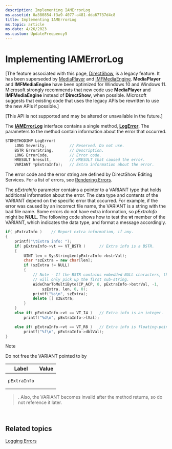 ```yaml
---
description: Implementing IAMErrorLog
ms.assetid: 0a380854-f3a9-4077-a481-dda67737d4c8
title: Implementing IAMErrorLog
ms.topic: article
ms.date: 4/26/2023
ms.custom: UpdateFrequency5
---
```


# Implementing IAMErrorLog

\[The feature associated with this page, [DirectShow](/windows/win32/directshow/directshow), is a legacy feature. It has been superseded by [MediaPlayer](/uwp/api/Windows.Media.Playback.MediaPlayer) and [IMFMediaEngine](/windows/win32/api/mfmediaengine/nn-mfmediaengine-imfmediaengine). **MediaPlayer** and **IMFMediaEngine** have been optimized for Windows 10 and Windows 11. Microsoft strongly recommends that new code use **MediaPlayer** and **IMFMediaEngine** instead of **DirectShow**, when possible. Microsoft suggests that existing code that uses the legacy APIs be rewritten to use the new APIs if possible.\]

\[This API is not supported and may be altered or unavailable in the future.\]

The [**IAMErrorLog**](iamerrorlog.md) interface contains a single method, [**LogError**](iamerrorlog-logerror.md). The parameters to the method contain information about the error that occurred.


```C++
STDMETHODIMP LogError(
    LONG Severity,          // Reserved. Do not use.
    BSTR ErrorString,       // Description.
    LONG ErrorCode,         // Error code.
    HRESULT hresult,        // HRESULT that caused the error.
    VARIANT *pExtraInfo);   // Extra information about the error.
```



The error code and the error string are defined by DirectShow Editing Services. For a list of errors, see [Rendering Errors](rendering-errors.md).

The *pExtraInfo* parameter contains a pointer to a VARIANT type that holds additional information about the error. The data type and contents of the VARIANT depend on the specific error that occurred. For example, if the error was caused by an incorrect file name, the VARIANT is a string with the bad file name. Some errors do not have extra information, so *pExtraInfo* might be **NULL**. The following code shows how to test the **vt** member of the VARIANT, which indicates the data type, and format a message accordingly.


```C++
if( pExtraInfo )    // Report extra information, if any. 
{                           
    printf("\tExtra info: ");
    if( pExtraInfo->vt == VT_BSTR )      // Extra info is a BSTR.
    {
        UINT len = SysStringLen(pExtraInfo->bstrVal);
        char *szExtra = new char[len];
        if (szExtra != NULL)
        {
            // Note - If the BSTR contains embedded NULL characters, this
            // will only pick up the first sub-string.
            WideCharToMultiByte(CP_ACP, 0, pExtraInfo->bstrVal, -1, 
                szExtra, len, 0, 0);
            printf("%s\n", szExtra);
            delete [] szExtra;
        }
    } 
    else if( pExtraInfo->vt == VT_I4 )   // Extra info is an integer.
        printf("%d\n", pExtraInfo->lVal);

    else if( pExtraInfo->vt == VT_R8 )   // Extra info is floating-point.
        printf("%f\n", pExtraInfo->dblVal);
}
```



> [!Note]  
> Do not free the VARIANT pointed to by
>
> 
>
> 
| Label | Value |
|--------|-------|
| <pre><code>pExtraInfo</code></pre> | 

>
> 
>
> . Also, the VARIANT becomes invalid after the method returns, so do not reference it later.

 

## Related topics

<dl> <dt>

[Logging Errors](logging-errors.md)
</dt> </dl>

 

 



